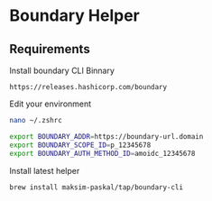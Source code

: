 # Boundary Helper
## Requirements
Install boundary CLI Binnary
```
https://releases.hashicorp.com/boundary
```
Edit your environment
```bash
nano ~/.zshrc

export BOUNDARY_ADDR=https://boundary-url.domain
export BOUNDARY_SCOPE_ID=p_12345678
export BOUNDARY_AUTH_METHOD_ID=amoidc_12345678
```
Install latest helper
```
brew install maksim-paskal/tap/boundary-cli
```